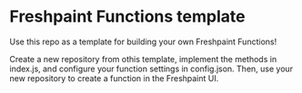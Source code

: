 # Freshpaint Functions template
Use this repo as a template for building your own Freshpaint Functions!

Create a new repository from othis template, implement the methods in index.js, and configure your function settings in config.json. Then, use your new repository to create a function in the Freshpaint UI.
